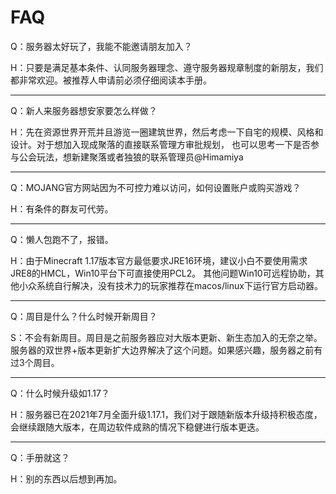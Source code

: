 # FAQ

Q：服务器太好玩了，我能不能邀请朋友加入？

H：只要是满足基本条件、认同服务器理念、遵守服务器规章制度的新朋友，我们都非常欢迎。被推荐人申请前必须仔细阅读本手册。

---

Q：新人来服务器想安家要怎么样做？

H：先在资源世界开荒并且游览一圈建筑世界，然后考虑一下自宅的规模、风格和设计。对于想加入现成聚落的直接联系管理方审批规划，
也可以思考一下是否参与公会玩法，想新建聚落或者独狼的联系管理员@Himamiya

---

Q：MOJANG官方网站因为不可控力难以访问，如何设置账户或购买游戏？

H：有条件的群友可代劳。

---

Q：懒人包跑不了，报错。

H：由于Minecraft 1.17版本官方最低要求JRE16环境，建议小白不要使用需求JRE8的HMCL，Win10平台下可直接使用PCL2。
其他问题Win10可远程协助，其他小众系统自行解决，没有技术力的玩家推荐在macos/linux下运行官方启动器。

---

Q：周目是什么？什么时候开新周目？

S：不会有新周目。周目是之前服务器应对大版本更新、新生态加入的无奈之举。服务器的双世界+版本更新扩大边界解决了这个问题。如果感兴趣，服务器之前有过3个周目。

---

Q：什么时候升级如1.17？

H：服务器已在2021年7月全面升级1.17.1，我们对于跟随新版本升级持积极态度，会继续跟随大版本，在周边软件成熟的情况下稳健进行版本更迭。

---

Q：手册就这？

H：别的东西以后想到再加。

